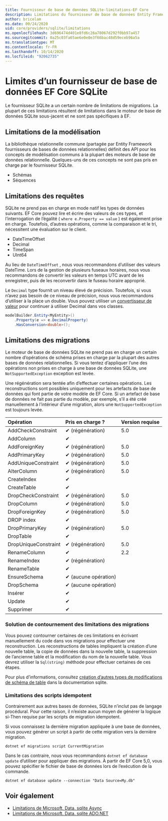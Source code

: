 ```yaml
---
title: Fournisseur de base de données SQLite-limitations-EF Core
description: Limitations du fournisseur de base de données Entity Framework Core SQLite par rapport aux autres fournisseurs
author: bricelam
ms.date: 09/24/2020
uid: core/providers/sqlite/limitations
ms.openlocfilehash: 3d696474d401e8fd6c26a78067d292f0bb97a457
ms.sourcegitcommit: 0a25c03fa65ae6e0e0e3f66bac48d59eceb96a5a
ms.translationtype: MT
ms.contentlocale: fr-FR
ms.lasthandoff: 10/14/2020
ms.locfileid: "92062735"
---
```

# <a name="sqlite-ef-core-database-provider-limitations"></a>Limites d’un fournisseur de base de données EF Core SQLite

Le fournisseur SQLite a un certain nombre de limitations de migrations. La plupart de ces limitations résultent de limitations dans le moteur de base de données SQLite sous-jacent et ne sont pas spécifiques à EF.

## <a name="modeling-limitations"></a>Limitations de la modélisation

La bibliothèque relationnelle commune (partagée par Entity Framework fournisseurs de bases de données relationnelles) définit des API pour les concepts de modélisation communs à la plupart des moteurs de base de données relationnelle. Quelques-uns de ces concepts ne sont pas pris en charge par le fournisseur SQLite.

* Schémas
* Séquences

## <a name="query-limitations"></a>Limitations des requêtes

SQLite ne prend pas en charge en mode natif les types de données suivants. EF Core pouvez lire et écrire des valeurs de ces types, et l’interrogation de l’égalité ( `where e.Property == value` ) est également prise en charge. Toutefois, d’autres opérations, comme la comparaison et le tri, nécessitent une évaluation sur le client.

* DateTimeOffset
* Decimal
* TimeSpan
* UInt64

Au lieu de `DateTimeOffset` , nous vous recommandons d’utiliser des valeurs DateTime. Lors de la gestion de plusieurs fuseaux horaires, nous vous recommandons de convertir les valeurs en temps UTC avant de les enregistrer, puis de les reconvertir dans le fuseau horaire approprié.

Le `Decimal` type fournit un niveau élevé de précision. Toutefois, si vous n’avez pas besoin de ce niveau de précision, nous vous recommandons d’utiliser à la place un double. Vous pouvez utiliser un [convertisseur de valeur](xref:core/modeling/value-conversions) pour continuer à utiliser Decimal dans vos classes.

```csharp
modelBuilder.Entity<MyEntity>()
    .Property(e => e.DecimalProperty)
    .HasConversion<double>();
```

## <a name="migrations-limitations"></a>Limitations des migrations

Le moteur de base de données SQLite ne prend pas en charge un certain nombre d’opérations de schéma prises en charge par la plupart des autres bases de données relationnelles. Si vous tentez d’appliquer l’une des opérations non prises en charge à une base de données SQLite, une `NotSupportedException` exception est levée.

Une régénération sera tentée afin d’effectuer certaines opérations. Les reconstructions sont possibles uniquement pour les artefacts de base de données qui font partie de votre modèle de EF Core. Si un artefact de base de données ne fait pas partie du modèle, par exemple, s’il a été créé manuellement à l’intérieur d’une migration, alors une `NotSupportedException` est toujours levée.

| Opération            | Pris en charge ?  | Version requise |
|:---------------------|:------------|:-----------------|
| AddCheckConstraint   | ✔ (régénération) | 5.0              |
| AddColumn            | ✔           |                  |
| AddForeignKey        | ✔ (régénération) | 5.0              |
| AddPrimaryKey        | ✔ (régénération) | 5.0              |
| AddUniqueConstraint  | ✔ (régénération) | 5.0              |
| AlterColumn          | ✔ (régénération) | 5.0              |
| CreateIndex          | ✔           |                  |
| CreateTable          | ✔           |                  |
| DropCheckConstraint  | ✔ (régénération) | 5.0              |
| DropColumn           | ✔ (régénération) | 5.0              |
| DropForeignKey       | ✔ (régénération) | 5.0              |
| DROP index            | ✔           |                  |
| DropPrimaryKey       | ✔ (régénération) | 5.0              |
| DropTable            | ✔           |                  |
| DropUniqueConstraint | ✔ (régénération) | 5.0              |
| RenameColumn         | ✔           | 2.2              |
| RenameIndex          | ✔ (régénération) |                  |
| RenameTable          | ✔           |                  |
| EnsureSchema         | ✔ (aucune opération)   |                  |
| DropSchema           | ✔ (aucune opération)   |                  |
| Insérer               | ✔           |                  |
| Update               | ✔           |                  |
| Supprimer               | ✔           |                  |

### <a name="migrations-limitations-workaround"></a>Solution de contournement des limitations des migrations

Vous pouvez contourner certaines de ces limitations en écrivant manuellement du code dans vos migrations pour effectuer une reconstruction. Les reconstructions de tables impliquent la création d’une nouvelle table, la copie de données dans la nouvelle table, la suppression de l’ancienne table et la modification du nom de la nouvelle table. Vous devrez utiliser la `Sql(string)` méthode pour effectuer certaines de ces étapes.

Pour plus d’informations, consultez [création d’autres types de modifications de schéma de table](https://sqlite.org/lang_altertable.html#otheralter) dans la documentation sqlite.

### <a name="idempotent-script-limitations"></a>Limitations des scripts idempotent

Contrairement aux autres bases de données, SQLite n’inclut pas de langage procédural. Pour cette raison, il n’existe aucun moyen de générer la logique si-Then requise par les scripts de migration idempotent.

Si vous connaissez la dernière migration appliquée à une base de données, vous pouvez générer un script à partir de cette migration vers la dernière migration.

```dotnetcli
dotnet ef migrations script CurrentMigration
```

Dans le cas contraire, nous vous recommandons `dotnet ef database update` d’utiliser pour appliquer des migrations. À partir de EF Core 5,0, vous pouvez spécifier le fichier de base de données lors de l’exécution de la commande.

```dotnetcli
dotnet ef database update --connection "Data Source=My.db"
```

## <a name="see-also"></a>Voir également

* [Limitations de Microsoft. Data. sqlite Async](/dotnet/standard/data/sqlite/async)
* [Limitations de Microsoft. Data. sqlite ADO.NET](/dotnet/standard/data/sqlite/adonet-limitations)
